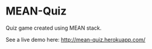 # MEAN-Quiz
Quiz game created using MEAN stack. 

See a live demo here: http://mean-quiz.herokuapp.com/


